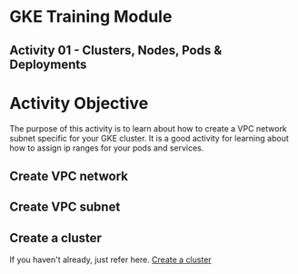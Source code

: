 # GKE Training Module
## Activity 01 - Clusters, Nodes, Pods & Deployments

# Activity Objective

The purpose of this activity is to learn about how to create a VPC network subnet specific for your GKE cluster. It is a good activity for learning about how to assign ip ranges for your pods and services.

## Create VPC network


## Create VPC subnet


## Create a cluster
If you haven't already, just refer here.
[Create a cluster](01-gke-cluster/INSTRUCTIONS.md)

